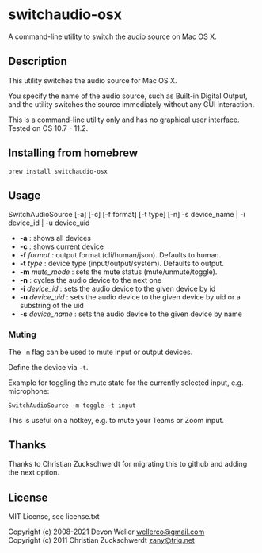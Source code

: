 switchaudio-osx
===============

A command-line utility to switch the audio source on Mac OS X.

Description
-----------

This utility switches the audio source for Mac OS X.

You specify the name of the audio source, such as Built-in Digital Output, and the utility switches the source immediately without any GUI interaction.

This is a command-line utility only and has no graphical user interface.  Tested on OS 10.7 - 11.2.

Installing from homebrew
------------------------
```
brew install switchaudio-osx
```

Usage
-----

SwitchAudioSource [-a] [-c] [-f format] [-t type] [-n] -s device\_name | -i device\_id | -u device\_uid 

 - **-a**               : shows all devices
 - **-c**               : shows current device
 - **-f** _format_      : output format (cli/human/json). Defaults to human.
 - **-t** _type_        : device type (input/output/system).  Defaults to output.
 - **-m** _mute_mode_   : sets the mute status (mute/unmute/toggle).
 - **-n**               : cycles the audio device to the next one
 - **-i** _device_id_   : sets the audio device to the given device by id
 - **-u** _device_uid_  : sets the audio device to the given device by uid or a substring of the uid
 - **-s** _device_name_ : sets the audio device to the given device by name

### Muting

The `-m` flag can be used to mute input or output devices.

Define the device via `-t`.

Example for toggling the mute state for the currently selected input, e.g. microphone:

```shell
SwitchAudioSource -m toggle -t input
```

This is useful on a hotkey, e.g. to mute your Teams or Zoom input.

Thanks
-------

Thanks to Christian Zuckschwerdt for migrating this to github and adding the next option.

License
-------

MIT License, see license.txt  

Copyright (c) 2008-2021 Devon Weller <wellerco@gmail.com>  
Copyright (c) 2011 Christian Zuckschwerdt <zany@triq.net>
